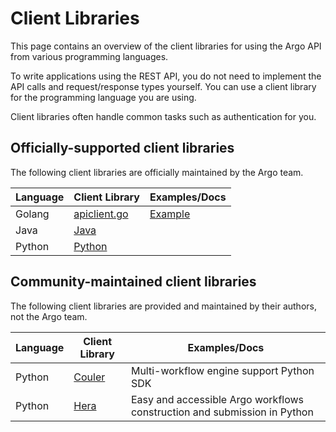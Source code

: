 # Client Libraries

This page contains an overview of the client libraries for using the Argo API from various programming languages.

To write applications using the REST API, you do not need to implement the API calls and request/response types
yourself. You can use a client library for the programming language you are using.

Client libraries often handle common tasks such as authentication for you.

## Officially-supported client libraries

The following client libraries are officially maintained by the Argo team.

| Language | Client Library                                                                                    | Examples/Docs                                                                                 |
|----------|---------------------------------------------------------------------------------------------------|-----------------------------------------------------------------------------------------------|
| Golang   | [apiclient.go](https://github.com/argoproj/argo-workflows/blob/master/pkg/apiclient/apiclient.go) | [Example](https://github.com/argoproj/argo-workflows/blob/master/cmd/argo/commands/submit.go) |
| Java     | [Java](https://github.com/argoproj/argo-workflows/blob/master/sdks/java)                          |                                                                                               |
| Python   | [Python](https://github.com/argoproj/argo-workflows/blob/master/sdks/python)                      |                                                                                               | 

## Community-maintained client libraries

The following client libraries are provided and maintained by their authors, not the Argo team.

| Language | Client Library                                          | Examples/Docs                                                            |
|----------|---------------------------------------------------------|--------------------------------------------------------------------------|
| Python   | [Couler](https://github.com/couler-proj/couler)         | Multi-workflow engine support Python SDK                                 |
| Python   | [Hera](https://github.com/argoproj-labs/hera-workflows) | Easy and accessible Argo workflows construction and submission in Python |

